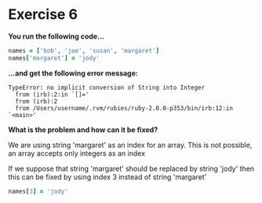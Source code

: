 # Exercise 6
**You run the following code...**

```ruby
names = ['bob', 'joe', 'susan', 'margaret']
names['margaret'] = 'jody'
```

**...and get the following error message:**
```
TypeError: no implicit conversion of String into Integer
  from (irb):2:in `[]='
  from (irb):2
  from /Users/username/.rvm/rubies/ruby-2.0.0-p353/bin/irb:12:in `<main>'
```

**What is the problem and how can it be fixed?**

We are using string 'margaret' as an index for an array.
This is not possible, an array accepts only integers as an index

If we suppose that string 'margaret' should be replaced by string 'jody'
then this can be fixed by using index 3 instead of string 'margaret'

```ruby
names[3] = 'jody'
```
